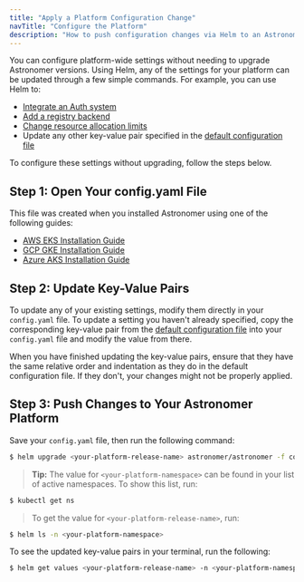 ```yaml
---
title: "Apply a Platform Configuration Change"
navTitle: "Configure the Platform"
description: "How to push configuration changes via Helm to an Astronomer platform."
---
```


You can configure platform-wide settings without needing to upgrade Astronomer versions. Using Helm, any of the settings for your platform can be updated through a few simple commands. For example, you can use Helm to:

* [Integrate an Auth system](https://www.astronomer.io/docs/enterprise/v0.12/manage-astronomer/integrate-auth-system)
* [Add a registry backend](https://www.astronomer.io/docs/enterprise/v0.12/manage-astronomer/registry-backend)
* [Change resource allocation limits](https://www.astronomer.io/docs/enterprise/v0.12/manage-astronomer/configure-platform-resources)
* Update any other key-value pair specified in the [default configuration file](https://github.com/astronomer/docs/blob/main/enterprise/v0.13/reference/default.yaml)

To configure these settings without upgrading, follow the steps below.

## Step 1: Open Your config.yaml File

This file was created when you installed Astronomer using one of the following guides:

* [AWS EKS Installation Guide](https://www.astronomer.io/docs/enterprise/v0.12/install/aws/install-aws-standard#6-configure-your-helm-chart)
* [GCP GKE Installation Guide](https://www.astronomer.io/docs/enterprise/v0.12/install/gcp/install-gcp-standard#7-configure-your-helm-chart)
* [Azure AKS Installation Guide](https://www.astronomer.io/docs/enterprise/v0.12/install/azure/install-azure-standard#6-configure-your-helm-chart)

## Step 2: Update Key-Value Pairs

To update any of your existing settings, modify them directly in your `config.yaml` file. To update a setting you haven't already specified, copy the corresponding key-value pair from the [default configuration file](https://github.com/astronomer/docs/blob/main/enterprise/v0.12/reference/default.yaml) into your `config.yaml` file and modify the value from there.

When you have finished updating the key-value pairs, ensure that they have the same relative order and indentation as they do in the default configuration file. If they don't, your changes might not be properly applied.

## Step 3: Push Changes to Your Astronomer Platform

Save your `config.yaml` file, then run the following command:

```sh
$ helm upgrade <your-platform-release-name> astronomer/astronomer -f config.yaml -n <your-platform-namespace> --version=<your-platform-version>
```

> **Tip:** The value for `<your-platform-namespace>` can be found in your list of active namespaces. To show this list, run:
```sh
$ kubectl get ns
```
>
>To get the value for `<your-platform-release-name>`, run:
```sh
$ helm ls -n <your-platform-namespace>
```

To see the updated key-value pairs in your terminal, run the following:

```sh
$ helm get values <your-platform-release-name> -n <your-platform-namespace>
```
